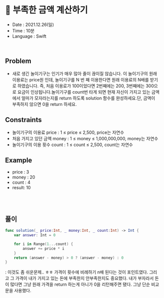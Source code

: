 # 🐽 부족한 금액 계산하기
- Date : 2021.12.26(일)
- Time : 10분
- Language : Swift
<br>

## Problem

- 새로 생긴 놀이기구는 인기가 매우 많아 줄이 끊이질 않습니다. 이 놀이기구의 원래 이용료는 price원 인데, 놀이기구를 N 번 째 이용한다면 원래 이용료의 N배를 받기로 하였습니다. 즉, 처음 이용료가 100이었다면 2번째에는 200, 3번째에는 300으로 요금이 인상됩니다.놀이기구를 count번 타게 되면 현재 자신이 가지고 있는 금액에서 얼마가 모자라는지를 return 하도록 solution 함수를 완성하세요.단, 금액이 부족하지 않으면 0을 return 하세요.


## Constraints
- 놀이기구의 이용료 price : 1 ≤ price ≤ 2,500, price는 자연수
- 처음 가지고 있던 금액 money : 1 ≤ money ≤ 1,000,000,000, money는 자연수
- 놀이기구의 이용 횟수 count : 1 ≤ count ≤ 2,500, count는 자연수

## Example

- price : 3
- money : 20
- count : 4
- result: 10

<br><br>

## 풀이
```swift
func solution(_ price:Int, _ money:Int, _ count:Int) -> Int {
    var answer: Int = 0

    for i in Range(1...count) {
        answer += price * i
    }
    return (answer - money) > 0 ? (answer - money) : 0
}
```
: 이것도 좀 쉬운문제.. ㅎㅎ 가격이 횟수에 비례하기 n배 된다는 것이 포인트였다. 그리고 그 가격이 내가 가지고 있는 돈에 부족한지 안부족한지도 중요했다. 내가 부자라서 돈이 많다면 그냥 원래 가격을 return 하는게 아니가 0을 리턴해주면 됐다. 그냥 단순 비교문을 사용했다.